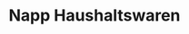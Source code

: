 ---
title: "Napp Haushaltswaren"
url: /bad-soden-am-taunus/napp-haushaltswaren/
shop: Haushaltsartikel
---